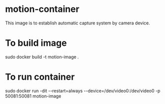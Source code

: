 # motion-container
This image is to establish automatic capture system by camera device.

# To build image
sudo docker build -t motion-image .

# To run container
sudo docker run -dit --restart=always --device=/dev/video0:/dev/video0 -p 50081:50081 motion-image
